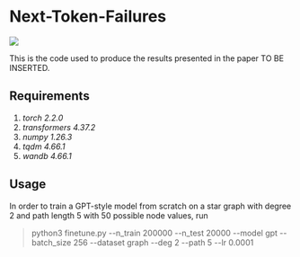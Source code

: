 # Next-Token-Failures

![](https://github.com/gregorbachmann/Next-Token-Failures/blob/main/imgs/cleverhans.png)

This is the code used to produce the results presented in the paper TO BE INSERTED.

## Requirements
1. *torch 2.2.0*
2. *transformers 4.37.2*
3. *numpy 1.26.3*
4. *tqdm 4.66.1*
5. *wandb 4.66.1*


## Usage
In order to train a GPT-style model from scratch on a star graph with degree 2 and path length 5 with 50 possible node values, run
> python3 finetune.py --n_train 200000 --n_test 20000 --model gpt --batch_size 256 --dataset graph --deg 2 --path 5 --lr 0.0001
>
